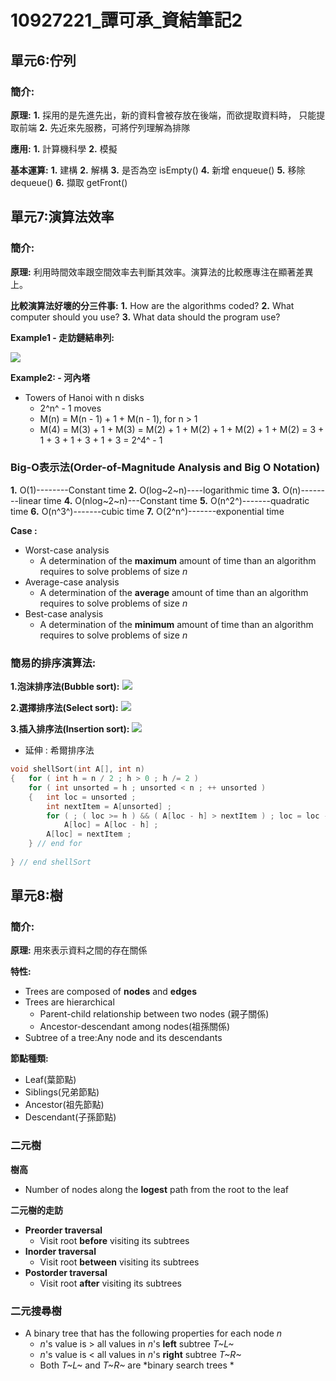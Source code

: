  # 10927221_譚可承_資結筆記2
 ## 單元6:佇列
 ### 簡介:

**原理:** 
**1.** 採用的是先進先出，新的資料會被存放在後端，而欲提取資料時， 只能提取前端
**2.** 先近來先服務，可將佇列理解為排隊

**應用:**
**1.** 計算機科學
**2.** 模擬
 
**基本運算:**
**1.** 建構
**2.** 解構
**3.** 是否為空 isEmpty()
**4.** 新增 enqueue()
**5.** 移除 dequeue()
**6.** 擷取 getFront()



## 單元7:演算法效率
### 簡介:
**原理:**
利用時間效率跟空間效率去判斷其效率。演算法的比較應專注在顯著差異上。

**比較演算法好壞的分三件事:**
**1.** How are the algorithms coded? 
**2.** What computer should you use? 
**3.** What data should the program use?

**Example1 - 走訪鏈結串列:**

![](https://i.imgur.com/6EU1Fsd.png)

**Example2: - 河內塔**
- Towers of Hanoi with n disks
    - 2^n^ - 1 moves
    - M(n) = M(n - 1) + 1 + M(n - 1), for n > 1 
    - M(4) = M(3) + 1 + M(3) = M(2) + 1 + M(2) + 1 + M(2) + 1 + M(2) = 3 + 1 + 3 + 1 + 3 + 1 + 3 = 2^4^ - 1

### Big-O表示法(Order-of-Magnitude Analysis and Big O Notation)
**1.** O(1)--------Constant time
**2.** O(log~2~n)----logarithmic time
**3.** O(n)--------linear time
**4.** O(nlog~2~n)---Constant time
**5.** O(n^2^)-------quadratic time
**6.** O(n^3^)-------cubic time
**7.** O(2^n^)-------exponential time


**Case :**
- Worst-case analysis
    - A determination of the **maximum** amount of time than an algorithm requires to solve problems of size *n*
- Average-case analysis
    - A determination of the **average** amount of time than an algorithm requires to solve problems of size *n*
- Best-case analysis
    - A determination of the **minimum** amount of time than an algorithm requires to solve problems of size *n*
### 簡易的排序演算法:
**1.泡沫排序法(Bubble sort):**
![](https://i.imgur.com/0GW3koZ.png)

**2.選擇排序法(Select sort):**
![](https://i.imgur.com/aRzcRjp.png)

**3.插入排序法(Insertion sort):**
![](https://i.imgur.com/GyoPgXg.png)
- 延伸 : 希爾排序法
``` cpp = 1
void shellSort(int A[], int n)
{   for ( int h = n / 2 ; h > 0 ; h /= 2 )
    for ( int unsorted = h ; unsorted < n ; ++ unsorted )
    {   int loc = unsorted ;
        int nextItem = A[unsorted] ;
        for ( ; ( loc >= h ) && ( A[loc - h] > nextItem ) ; loc = loc - h)
            A[loc] = A[loc - h] ;
        A[loc] = nextItem ;
    } // end for
    
} // end shellSort
```

## 單元8:樹
### 簡介:
**原理:** 用來表示資料之間的存在關係

**特性:**
- Trees are composed of **nodes** and **edges**
- Trees are hierarchical 
    - Parent-child relationship between two nodes (親子關係)
    - Ancestor-descendant among nodes(祖孫關係)
- Subtree of a tree:Any node and its descendants

**節點種類:**
- Leaf(葉節點)
- Siblings(兄弟節點)
- Ancestor(祖先節點)
- Descendant(子孫節點)
### 二元樹

**樹高**
- Number of nodes along the **logest** path from the root to the leaf

**二元樹的走訪**
- **Preorder traversal**
    - Visit root **before** visiting its subtrees
- **Inorder traversal**
    - Visit root **between** visiting its subtrees
- **Postorder traversal**
    - Visit root **after** visiting its subtrees

### 二元搜尋樹
- A binary  tree that has the following properties for each node *n*
    - *n*'s value is > all values in *n*'s **left** subtree *T~L~*
    - *n*'s value is < all values in *n*'s **right** subtree *T~R~*
    - Both *T~L~* and *T~R~* are *binary search trees *